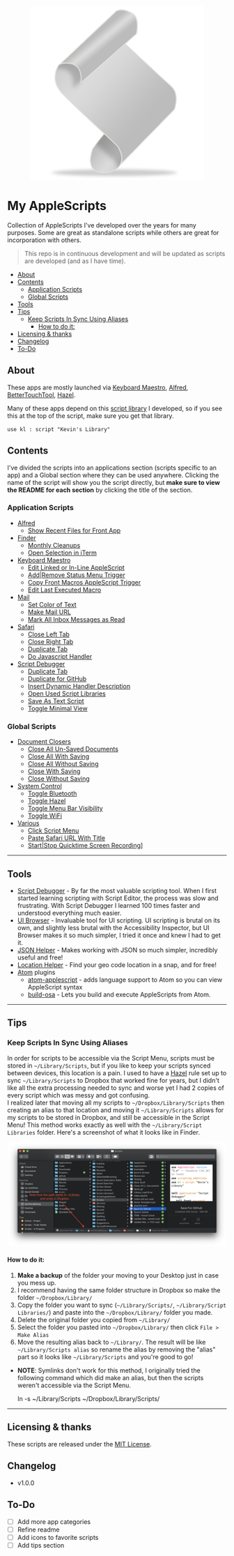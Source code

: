 <p align="center"> <img src="./imgs/script.png"> </p>

# My AppleScripts

Collection of AppleScripts I've developed over the years for many purposes. Some are great as standalone scripts while others are great for incorporation with others.

> This repo is in continuous development and will be updated as scripts are developed (and as I have time).

<!-- TOC depthFrom:2 -->

- [About](#about)
- [Contents](#contents)
    - [Application Scripts](#application-scripts)
    - [Global Scripts](#global-scripts)
- [Tools](#tools)
- [Tips](#tips)
    - [Keep Scripts In Sync Using Aliases](#keep-scripts-in-sync-using-aliases)
        - [How to do it:](#how-to-do-it)
- [Licensing & thanks](#licensing--thanks)
- [Changelog](#changelog)
- [To-Do](#to-do)

<!-- /TOC -->

<a id="about"></a>

## About

These apps are mostly launched via [Keyboard Maestro][kmapp], [Alfred][alfredapp], [BetterTouchTool][bttapp], [Hazel][hazelapp].

Many of these apps depend on this [script library][kevinslib] I developed, so if you see this at the top of the script, make sure you get that library.

```AppleScript
use kl : script "Kevin's Library"
```

## Contents

I've divided the scripts into an applications section (scripts specific to an app) and a Global section where they can be used anywhere. Clicking the name of the script will show you the script directly, but **make sure to view the README for each section** by clicking the title of the section.

<a id="Applications"></a>

### Application Scripts

- [Alfred](./Alfred)
  - [Show Recent Files for Front App](./Alfred/Show%20Recent%20Files%20for%20Front%20App.applescript)
- [Finder][finder]
  - [Monthly Cleanups][2f34cbb7]
  - [Open Selection in iTerm](./Finder/Open%20Selection%20in%20iTerm.applescript)
- [Keyboard Maestro][km]
  - [Edit Linked or In-Line AppleScript][3034f6a6]
  - [Add|Remove Status Menu Trigger][8111e7c4]
  - [Copy Front Macros AppleScript Trigger](./Keyboard%20Maestro/Copy%20Front%20Macros%20AppleScript%20Trigger.applescript)
  - [Edit Last Executed Macro](./Keyboard%20Maestro/Edit%20Last%20Executed%20Macro.applescript)
- [Mail][mail]
  - [Set Color of Text][d1529523]
  - [Make Mail URL][63ba2f90]
  - [Mark All Inbox Messages as Read](./Mail/Mark%20All%20Inbox%20Messages%20as%20Read.applescript)
- [Safari](./Safari)
  - [Close Left Tab](./Safari/Close%20Left%20Tab.applescript)
  - [Close Right Tab](./Safari/Close%20Right%20Tab.applescript)
  - [Duplicate Tab](./Safari/Duplicate%20Tab.applescript)
  - [Do Javascript Handler](./Safari/Do%20Javascript%20Handler.applescript)
- [Script Debugger][sdb]
  - [Duplicate Tab][ff203baf]
  - [Duplicate for GitHub][ea9fb946]
  - [Insert Dynamic Handler Description](./Script%20Debugger/Insert%20Dynamic%20Handler%20Description.applescript)
  - [Open Used Script Libraries][3c961777]
  - [Save As Text Script][98e99d57]
  - [Toggle Minimal View][3a899b61]

[2f34cbb7]: ./Finder/Monthly%20Cleanups.applescript
[3034f6a6]: ./Keyboard%20Maestro/Edit%20Linked%20or%20In-Line%20AppleScript.applescript
[8111e7c4]: ./Keyboard%20Maestro/Add|Remove%20Status%20Menu%20Trigger
[d1529523]: ./Mail/Set%20Color%20of%20Text.applescript
[63ba2f90]: ./Mail/Make%20Mail%20URL.applescript
[ff203baf]: ./Script%20Debugger/Duplicate%20Tab.applescript
[ea9fb946]: ./Script%20Debugger/Duplicate%20for%20GitHub.applescript
[3c961777]: ./Script%20Debugger/Open%20Used%20Script%20Libraries.applescript
[98e99d57]: ./Script%20Debugger/Save%20As%20Text%20Script.applescript
[3a899b61]: ./Script%20Debugger/Toggle%20Minimal%20View.applescript

<a id="Various"></a>

### Global Scripts

- [Document Closers][docclosers]
  - [Close All Un-Saved Documents][9a704632]
  - [Close All With Saving][3b80a0d2]
  - [Close All Without Saving](./Document%20Closers/Close%20All%20Without%20Saving.applescript)
  - [Close With Saving](./Document%20Closers/Close%20With%20Saving.applescript)
  - [Close Without Saving](./Document%20Closers/Close%20Without%20Saving.applescript)
- [System Control][sc]
  - [Toggle Bluetooth][25e6a902]
  - [Toggle Hazel][d2434bdc]
  - [Toggle Menu Bar Visibility][a517cb4f]
  - [Toggle WiFi](./System%20Control/Toggle%20WiFi.applescript)
- [Various][global]
  - [Click Script Menu][d1c0746f]
  - [Paste Safari URL With Title][1d8d603d]
  - [Start|Stop Quicktime Screen Recording][a921fa5d]]

[9a704632]: ./Document%20Closers/Close%20All%20Un-Saved%20Documents.applescript
[3b80a0d2]: ./Document%20Closers/Close%20All%20With%20Saving.applescript
[25e6a902]: ./System%20Control/Toggle%20Bluetooth.applescript
[a517cb4f]: ./System%20Control/Toggle%20Menu%20Bar%20Visibility.applescript
[d2434bdc]: ./System%20Control/Toggle%20Hazel.applescript
[d1c0746f]: ./Global/Click%20Script%20Menu.applescript
[1d8d603d]: ./Global/Paste%20Safari%20URL%20With%20Title.applescript
[a921fa5d]: ./Global/Start|Stop%20Quicktime%20Screen%20Recording.applescript

---

## Tools

- [Script Debugger](https://latenightsw.com/) - By far the most valuable scripting tool. When I first started learning scripting with Script Editor, the process was slow and frustrating. With Script Debugger I learned 100 times faster and understood everything much easier.
- [UI Browser](https://pfiddlesoft.com/uibrowser/) - Invaluable tool for UI scripting. UI scripting is brutal on its own, and slightly less brutal with the Accessibility Inspector, but UI Browser makes it so much simpler, I tried it once and knew I had to get it.
- [JSON Helper](https://apps.apple.com/us/app/json-helper-for-applescript/id453114608?mt=12) - Makes working with JSON so much simpler, incredibly useful and free!
- [Location Helper](https://apps.apple.com/us/app/location-helper/id488536386?mt=12) - Find your geo code location in a snap, and for free!
- [Atom](https://atom.io/) plugins
  - [atom-applescript](https://github.com/franzheidl/atom-applescript) - adds language support to Atom so you can view AppleScript syntax
  - [build-osa](https://github.com/idleberg/atom-build-osa) - Lets you build and execute AppleScripts from Atom.

---

## Tips

### Keep Scripts In Sync Using Aliases

In order for scripts to be accessible via the Script Menu, scripts must be stored in `~/Library/Scripts`, but if you like to keep your scripts synced between devices, this location is a pain. I used to have a [Hazel][hazelapp] rule set up to sync `~/Library/Scripts` to Dropbox that worked fine for years, but I didn't like all the extra processing needed to sync and worse yet I had 2 copies of every script which was messy and got confusing.<br>
I realized later that moving all my scripts to `~/Dropbox/Library/Scripts` then creating an alias to that location and moving it `~/Library/Scripts` allows for my scripts to be stored in Dropbox, and still be accessible in the Script Menu! This method works exactly as well with the `~/Library/Script Libraries` folder. Here's a screenshot of what it looks like in Finder.

![aliasDemo](./imgs/aliasPath.png)

#### How to do it:

1.  **Make a backup** of the folder your moving to your Desktop just in case you mess up.
2.  I recommend having the same folder structure in Dropbox so make the folder `~/Dropbox/Library/`
3.  Copy the folder you want to sync (`~/Library/Scripts/`, `~/Library/Script Libraries/`) and paste into the `~/Dropbox/Library/` folder you made.
4.  Delete the original folder you copied from `~/Library/`
5.  Select the folder you pasted into `~/Dropbox/Library/` then click `File > Make Alias`
6.  Move the resulting alias back to `~/Library/`. The result will be like `~/Library/Scripts alias` so rename the alias by removing the "alias" part so it looks like `~/Library/Scripts` and you're good to go!

- **NOTE**: Symlinks don't work for this method, I originally tried the following command which did make an alias, but then the scripts weren't accessible via the Script Menu.


    ln -s ~/Library/Scripts ~/Dropbox/Library/Scripts/

---

## Licensing & thanks

These scripts are released under the [MIT License][mit].

<a id="changelog"></a>

## Changelog

- v1.0.0

## To-Do

- [ ] Add more app categories
- [ ] Refine readme
- [ ] Add icons to favorite scripts
- [ ] Add tips section

<!-- External links -->

[alfredapp]: https://www.alfredapp.com/
[bttapp]: https://folivora.ai/
[kmapp]: https://www.keyboardmaestro.com/
[hazelapp]: https://www.noodlesoft.com/

<!-- My GitHub links -->

[kevinslib]: https://github.com/kevin-funderburg/AppleScript-libraries/blob/master/Kevin's%20Library.applescript

<!-- Sub directories -->

[blob]: https://github.com/kevin-funderburg/AppleScripts/blob/master/
[docclosers]: https://github.com/kevin-funderburg/AppleScripts/tree/master/Document%20Closers
[finder]: https://github.com/kevin-funderburg/AppleScripts/tree/master/Finder
[global]: https://github.com/kevin-funderburg/AppleScripts/tree/master/Global
[km]: ./Keyboard%20Maestro
[mail]: https://github.com/kevin-funderburg/AppleScripts/tree/master/mail
[mit]: https://github.com/kevin-funderburg/AppleScripts/blob/master/LICENSE.txt
[sdb]: ./Script%20Debugger
[sc]: https://github.com/kevin-funderburg/AppleScripts/blob/master/System%20Control
